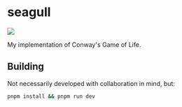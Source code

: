 # seagull
![](https://img.shields.io/github/actions/workflow/status/sweeneyngo/seagull/deploy-build.yml)

My implementation of Conway's Game of Life.

## Building
Not necessarily developed with collaboration in mind, but:
```bash
pnpm install && pnpm run dev
```
